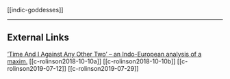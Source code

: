 [[indic-goddesses]]

---

## External Links
[‘Time And I Against Any Other Two’ – an Indo-European analysis of a maxim.](https://aryaakasha.com/2019/07/22/time-and-i-against-any-other-two-an-indo-european-analysis-of-a-maxim/)
[[c-rolinson2018-10-10a]]
[[c-rolinson2018-10-10b]]
[[c-rolinson2019-07-12]]
[[c-rolinson2019-07-29]]